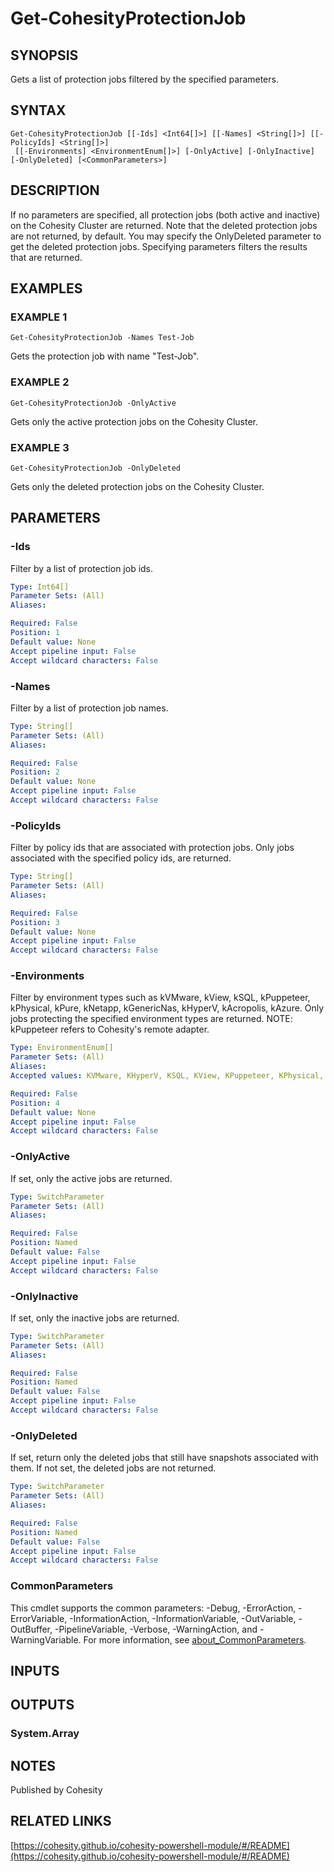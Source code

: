 # Get-CohesityProtectionJob

## SYNOPSIS
Gets a list of protection jobs filtered by the specified parameters.

## SYNTAX

```
Get-CohesityProtectionJob [[-Ids] <Int64[]>] [[-Names] <String[]>] [[-PolicyIds] <String[]>]
 [[-Environments] <EnvironmentEnum[]>] [-OnlyActive] [-OnlyInactive] [-OnlyDeleted] [<CommonParameters>]
```

## DESCRIPTION
If no parameters are specified, all protection jobs (both active and inactive) on the Cohesity Cluster are returned.
Note that the deleted protection jobs are not returned, by default.
You may specify the OnlyDeleted parameter to get the deleted protection jobs.
Specifying parameters filters the results that are returned.

## EXAMPLES

### EXAMPLE 1
```
Get-CohesityProtectionJob -Names Test-Job
```

Gets the protection job with name "Test-Job".

### EXAMPLE 2
```
Get-CohesityProtectionJob -OnlyActive
```

Gets only the active protection jobs on the Cohesity Cluster.

### EXAMPLE 3
```
Get-CohesityProtectionJob -OnlyDeleted
```

Gets only the deleted protection jobs on the Cohesity Cluster.

## PARAMETERS

### -Ids
Filter by a list of protection job ids.

```yaml
Type: Int64[]
Parameter Sets: (All)
Aliases:

Required: False
Position: 1
Default value: None
Accept pipeline input: False
Accept wildcard characters: False
```

### -Names
Filter by a list of protection job names.

```yaml
Type: String[]
Parameter Sets: (All)
Aliases:

Required: False
Position: 2
Default value: None
Accept pipeline input: False
Accept wildcard characters: False
```

### -PolicyIds
Filter by policy ids that are associated with protection jobs.
Only jobs associated with the specified policy ids, are returned.

```yaml
Type: String[]
Parameter Sets: (All)
Aliases:

Required: False
Position: 3
Default value: None
Accept pipeline input: False
Accept wildcard characters: False
```

### -Environments
Filter by environment types such as kVMware, kView, kSQL, kPuppeteer, kPhysical, kPure, kNetapp, kGenericNas, kHyperV, kAcropolis, kAzure.
Only jobs protecting the specified environment types are returned.
NOTE: kPuppeteer refers to Cohesity's remote adapter.

```yaml
Type: EnvironmentEnum[]
Parameter Sets: (All)
Aliases:
Accepted values: KVMware, KHyperV, KSQL, KView, KPuppeteer, KPhysical, KPure, KNimble, KAzure, KNetapp, KAgent, KGenericNas, KAcropolis, KPhysicalFiles, KIsilon, KGPFS, KKVM, KAWS, KExchange, KHyperVVSS, KOracle, KGCP, KFlashBlade, KAWSNative, KVCD, KO365, KO365Outlook, KHyperFlex, KGCPNative, KAzureNative, KKubernetes, KElastifile, KAD, KRDSSnapshotManager

Required: False
Position: 4
Default value: None
Accept pipeline input: False
Accept wildcard characters: False
```

### -OnlyActive
If set, only the active jobs are returned.

```yaml
Type: SwitchParameter
Parameter Sets: (All)
Aliases:

Required: False
Position: Named
Default value: False
Accept pipeline input: False
Accept wildcard characters: False
```

### -OnlyInactive
If set, only the inactive jobs are returned.

```yaml
Type: SwitchParameter
Parameter Sets: (All)
Aliases:

Required: False
Position: Named
Default value: False
Accept pipeline input: False
Accept wildcard characters: False
```

### -OnlyDeleted
If set, return only the deleted jobs that still have snapshots associated with them.
If not set, the deleted jobs are not returned.

```yaml
Type: SwitchParameter
Parameter Sets: (All)
Aliases:

Required: False
Position: Named
Default value: False
Accept pipeline input: False
Accept wildcard characters: False
```

### CommonParameters
This cmdlet supports the common parameters: -Debug, -ErrorAction, -ErrorVariable, -InformationAction, -InformationVariable, -OutVariable, -OutBuffer, -PipelineVariable, -Verbose, -WarningAction, and -WarningVariable. For more information, see [about_CommonParameters](http://go.microsoft.com/fwlink/?LinkID=113216).

## INPUTS

## OUTPUTS

### System.Array
## NOTES
Published by Cohesity

## RELATED LINKS

[https://cohesity.github.io/cohesity-powershell-module/#/README](https://cohesity.github.io/cohesity-powershell-module/#/README)

